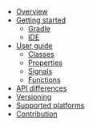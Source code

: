 * [Overview](src/doc/index.md)
* [Getting started]()
    * [Gradle](src/doc/getting-started/gradle.md)
    * [IDE](src/doc/getting-started/ide.md)
* [User guide]()
    * [Classes](src/doc/user-guide/classes.md)
    * [Properties](src/doc/user-guide/properties.md)
    * [Signals](src/doc/user-guide/signals.md)
    * [Functions](src/doc/user-guide/functions.md)
* [API differences](src/doc/api-differences.md)
* [Versioning](src/doc/versioning.md)
* [Supported platforms](src/doc/supported-platforms.md)
* [Contribution](src/doc/contribution.md)
